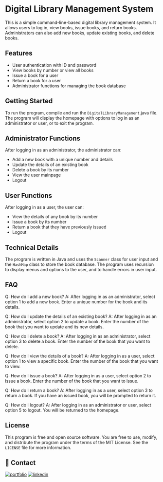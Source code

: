 # Digital Library Management System

This is a simple command-line-based digital library management system. It allows users to log in, view books, issue books, and return books. Administrators can also add new books, update existing books, and delete books.

## Features

- User authentication with ID and password
- View books by number or view all books
- Issue a book for a user
- Return a book for a user
- Administrator functions for managing the book database

## Getting Started

To run the program, compile and run the `DigitalLibraryManagement`.java file. The program will display the homepage with options to log in as an administrator or user, or to exit the program.

## Administrator Functions

After logging in as an administrator, the administrator can:

- Add a new book with a unique number and details
- Update the details of an existing book
- Delete a book by its number
- View the user mainpage
- Logout

## User Functions

After logging in as a user, the user can:

- View the details of any book by its number
- Issue a book by its number
- Return a book that they have previously issued
- Logout

## Technical Details

The program is written in Java and uses the `Scanner` class for user input and the `HashMap` class to store the book database. The program uses recursion to display menus and options to the user, and to handle errors in user input.

## FAQ

Q: How do I add a new book? A: After logging in as an administrator, select option 1 to add a new book. Enter a unique number for the book and its details.

Q: How do I update the details of an existing book? A: After logging in as an administrator, select option 2 to update a book. Enter the number of the book that you want to update and its new details.

Q: How do I delete a book? A: After logging in as an administrator, select option 3 to delete a book. Enter the number of the book that you want to delete.

Q: How do I view the details of a book? A: After logging in as a user, select option 1 to view a specific book. Enter the number of the book that you want to view.

Q: How do I issue a book? A: After logging in as a user, select option 2 to issue a book. Enter the number of the book that you want to issue.

Q: How do I return a book? A: After logging in as a user, select option 3 to return a book. If you have an issued book, you will be prompted to return it.

Q: How do I logout? A: After logging in as an administrator or user, select option 5 to logout. You will be returned to the homepage.

## License

This program is free and open source software. You are free to use, modify, and distribute the program under the terms of the MIT License. See the `LICENSE` file for more information.

## 🔗 Contact 

[![portfolio](https://img.shields.io/badge/my_portfolio-000?style=for-the-badge&logo=ko-fi&logoColor=white)](https://github.com/vishalsinghstudy)
[![linkedin](https://img.shields.io/badge/linkedin-0A66C2?style=for-the-badge&logo=linkedin&logoColor=white)](linkedin.com/in/vishal-kumar-singh-492920256)
